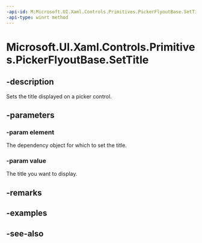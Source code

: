 ```yaml
---
-api-id: M:Microsoft.UI.Xaml.Controls.Primitives.PickerFlyoutBase.SetTitle(Microsoft.UI.Xaml.DependencyObject,System.String)
-api-type: winrt method
---
```


<!-- Method syntax
public void SetTitle(Windows.UI.Xaml.DependencyObject element, System.String value)
-->

# Microsoft.UI.Xaml.Controls.Primitives.PickerFlyoutBase.SetTitle

## -description
Sets the title displayed on a picker control.

## -parameters
### -param element
The dependency object for which to set the title.

### -param value
The title you want to display.

## -remarks

## -examples

## -see-also
